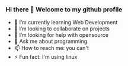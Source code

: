 ### Hi there 👋 Welcome to my github profile


<!--
**strange605/strange605** is a ✨ _special_ ✨ repository because its `README.md` (this file) appears on your GitHub profile.

Here are some ideas to get you started:-->

- 🌱 I’m currently learning Web Development
- 👯 I’m looking to collaborate on projects
- 🤔 I’m looking for help with opensource
- 💬 Ask me about programming
- 📫 How to reach me: you can't
- ⚡ Fun fact: I'm using linux

